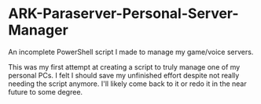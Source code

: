 # ARK-Paraserver-Personal-Server-Manager
An incomplete PowerShell script I made to manage my game/voice servers.

This was my first attempt at creating a script to truly manage one of my personal PCs.
I felt I should save my unfinished effort despite not really needing the script anymore. 
I'll likely come back to it or redo it in the near future to some degree.
